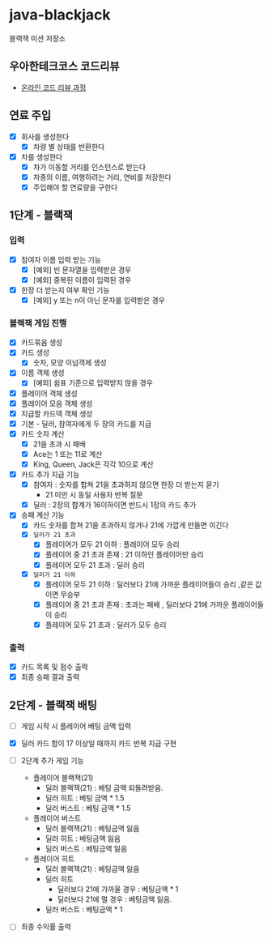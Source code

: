 # java-blackjack

블랙잭 미션 저장소

## 우아한테크코스 코드리뷰

- [온라인 코드 리뷰 과정](https://github.com/woowacourse/woowacourse-docs/blob/master/maincourse/README.md)

## 연료 주입

- [x] 회사를 생성한다
    - [x] 차량 별 상태를 반환한다
- [x] 차를 생성한다
    - [x] 차가 이동할 거리를 인스턴스로 받는다
    - [x] 차종의 이름, 여행하려는 거리, 연비를 저장한다
    - [x] 주입해야 할 연료량을 구한다

## 1단계 - 블랙잭

### 입력

- [x] 참여자 이름 입력 받는 기능
    - [x] [예외] 빈 문자열을 입력받은 경우
    - [x] [예외] 중복된 이름이 입력된 경우
- [x] 한장 더 받는지 여부 확인 기능
    - [x] [예외] y 또는 n이 아닌 문자를 입력받은 경우

### 블랙잭 게임 진행

- [x] 카드묶음 생성
- [x] 카드 생성
    - [x] 숫자, 모양 이넘객체 생성
- [x] 이름 객체 생성
    - [x] [예외] 쉼표 기준으로 입력받지 않을 경우
- [x] 플레이어 객체 생성
- [x] 플레이어 모음 객체 생성
- [x] 지급할 카드덱 객체 생성
- [x] 기본 - 딜러, 참여자에게 두 장의 카드를 지급
- [x] 카드 숫자 계산
    - [x] 21을 초과 시 패배
    - [x] Ace는 1 또는 11로 계산
    - [x] King, Queen, Jack은 각각 10으로 계산
- [x] 카드 추가 지급 기능
    - [x] 참여자 : 숫자를 합쳐 21을 초과하지 않으면 한장 더 받는지 묻기
        - 21 미만 시 동일 사용자 반복 질문
    - [x] 딜러 : 2장의 합계가 16이하이면 반드시 1장의 카드 추가
- [x] 승패 계산 기능
    - [x] 카드 숫자를 합쳐 21을 초과하지 않거나 21에 가깝게 만들면 이긴다
    - [x] `딜러가 21 초과`
        - [X] 플레이어가 모두 21 이하 : 플레이어 모두 승리
        - [x] 플레이어 중 21 초과 존재 : 21 이하인 플레이어만 승리
        - [x] 플레이어 모두 21 초과 : 딜러 승리
    - [x] `딜러가 21 이하`
        - [x] 플레이어 모두 21 이하 : 딜러보다 21에 가까운 플레이어들이 승리 ,같은 값이면 무승부
        - [x] 플레이어 중 21 초과 존재 : 초과는 패배 , 딜러보다 21에 가까운 플레이어들이 승리
        - [x] 플레이어 모두 21 초과 : 딜러가 모두 승리

### 출력

- [x] 카드 목록 및 점수 출력
- [x] 최종 승패 결과 출력

## 2단계 - 블랙잭 배팅

- [ ] 게임 시작 시 플레이어 베팅 금액 입력
- [x] 딜러 카드 합이 17 이상일 때까지 카드 반복 지급 구현
- [ ] 2단계 추가 게임 기능
    - 플레이어 블랙잭(21)
        - 딜러 블랙잭(21) : 베팅 금액 되돌려받음.
        - 딜러 히트 : 베팅 금액 * 1.5
        - 딜러 버스트 : 베팅 금액 * 1.5
    - 플레이어 버스트
        - 딜러 블랙잭(21) : 베팅금액 잃음
        - 딜러 히트 : 베팅금액 잃음
        - 딜러 버스트 : 베팅금액 잃음
    - 플레이어 히트
        - 딜러 블랙잭(21) : 베팅금액 잃음
        - 딜러 히트
            - 딜러보다 21에 가까울 경우 : 베팅금액 * 1
            - 딜러보다 21에 멀 경우 : 베팅금액 잃음.
        - 딜러 버스트 : 베팅금액 * 1
- [ ] 최종 수익률 출력
  
    
